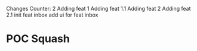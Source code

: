 Changes Counter: 2
Adding feat 1
Adding feat 1.1
Adding feat 2
Adding feat 2.1
init feat inbox
add ui for feat inbox
# POC Squash